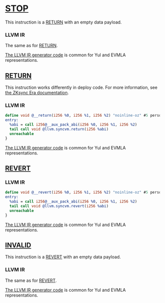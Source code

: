 # [STOP](https://www.evm.codes/#00?fork=shanghai)

This instruction is a [RETURN](#return) with an empty data payload.

### LLVM IR

The same as for [RETURN](#return).

[The LLVM IR generator code](https://github.com/matter-labs/era-compiler-llvm-context/blob/main/src/eravm/evm/return.rs#L103)
is common for Yul and EVMLA representations.

## [RETURN](https://www.evm.codes/#f3?fork=shanghai)

This instruction works differently in deploy code. For more information, see
[the ZKsync Era documentation](https://docs.zksync.io/build/developer-reference/ethereum-differences/evm-instructions#return-stop).

### LLVM IR

```llvm
define void @__return(i256 %0, i256 %1, i256 %2) "noinline-oz" #5 personality i32()* @__personality {
entry:
  %abi = call i256@__aux_pack_abi(i256 %0, i256 %1, i256 %2)
  tail call void @llvm.syncvm.return(i256 %abi)
  unreachable
}
```

[The LLVM IR generator code](https://github.com/matter-labs/era-compiler-llvm-context/blob/main/src/eravm/evm/return.rs#L16)
is common for Yul and EVMLA representations.

## [REVERT](https://www.evm.codes/#fd?fork=shanghai)

### LLVM IR

```llvm
define void @__revert(i256 %0, i256 %1, i256 %2) "noinline-oz" #5 personality i32()* @__personality {
entry:
  %abi = call i256@__aux_pack_abi(i256 %0, i256 %1, i256 %2)
  tail call void @llvm.syncvm.revert(i256 %abi)
  unreachable
}
```

[The LLVM IR generator code](https://github.com/matter-labs/era-compiler-llvm-context/blob/main/src/eravm/evm/return.rs#L86)
is common for Yul and EVMLA representations.

## [INVALID](https://www.evm.codes/#fe?fork=shanghai)

This instruction is a [REVERT](#revert) with an empty data payload.

### LLVM IR

The same as for [REVERT](#revert).

[The LLVM IR generator code](https://github.com/matter-labs/era-compiler-llvm-context/blob/main/src/eravm/evm/return.rs#L115)
is common for Yul and EVMLA representations.
